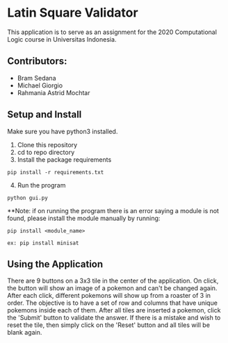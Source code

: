 # Latin Square Validator

This application is to serve as an assignment for the 2020 Computational Logic course in Universitas Indonesia.

## Contributors:
- Bram Sedana
- Michael Giorgio
- Rahmania Astrid Mochtar

## Setup and Install

Make sure you have python3 installed.

1. Clone this repository
2. cd to repo directory
3. Install the package requirements
```
pip install -r requirements.txt
```
4. Run the program
```
python gui.py
```

**Note: if on running the program there is an error saying a module is not found, please install the module manually by running:
```
pip install <module_name>

ex: pip install minisat
```
## Using the Application

There are 9 buttons on a 3x3 tile in the center of the application. On click, the button will show an image of a pokemon and can't be changed again. After each click, different pokemons will show up from a roaster of 3 in order. The objective is to have a set of row and columns that have unique pokemons inside each of them. After all tiles are inserted a pokemon, click the 'Submit' button to validate the answer. If there is a mistake and wish to reset the tile, then simply click on the 'Reset' button and all tiles will be blank again.
